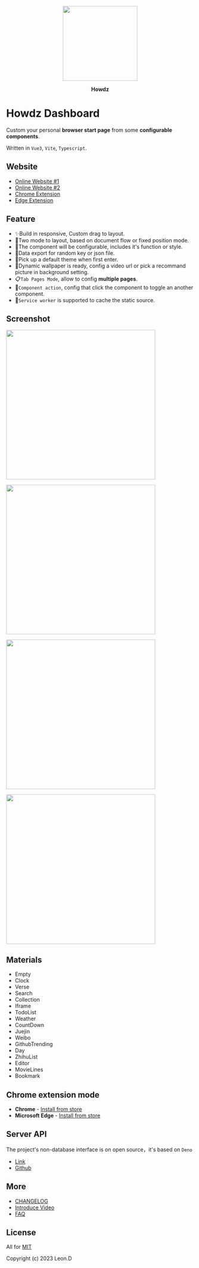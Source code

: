 <p align="center"><a href="https://doc.howdz.xyz"><img width="200px" src="./public/favicon.png"></a></p>
<p align="center"><b>Howdz</b></p>

# Howdz Dashboard

Custom your personal **browser start page** from some **configurable components**.

Written in `Vue3`, `Vite`, `Typescript`.


## Website

- [Online Website #1](https://howdz.xyz/)
- [Online Website #2](https://s.kongfandong.cn/)
- [Chrome Extension](https://chromewebstore.google.com/detail/howdz%E8%B5%B7%E5%A7%8B%E9%A1%B5/ggglfehkglgpenacfalffmiojghklamm)
- [Edge Extension](https://microsoftedge.microsoft.com/addons/detail/howdz%E8%B5%B7%E5%A7%8B%E9%A1%B5/cgcggcdgjfmeoemmdpleinicgepijegd)

## Feature

- ✨Build in responsive, Custom drag to layout.
- 💫Two mode to layout, based on document flow or fixed position mode.
- 🍭The component will be configurable, includes it's function or style.
- 🍌Data export for random key or json file.
- 🎉Pick up a default theme when first enter.
- 🌟Dynamic wallpaper is ready, config a video url or pick a recommand picture in background setting.
- 📋`Tab Pages Mode`, allow to config **multiple pages**.
- 🍦`Component action`, config that click the component to toggle an another component.
- 🚀`Service worker` is supported to cache the static source.

## Screenshot

<p><a href="https://howdz.xyz"><img width="400px" src="https://cdn.kongfandong.cn/howdz-screenshot/screen_shot01.png?imageView2/2/w/400"></a></p>
<p><a href="https://howdz.xyz"><img width="400px" src="https://cdn.kongfandong.cn/howdz-screenshot/screen_shot02.png?imageView2/2/w/400"></a></p>
<p><a href="https://howdz.xyz"><img width="400px" src="https://cdn.kongfandong.cn/howdz-screenshot/screen_shot05.png?imageView2/2/w/400"></a></p>
<p><a href="https://howdz.xyz"><img width="400px" src="https://cdn.kongfandong.cn/howdz-screenshot/screen_shot04.png?imageView2/2/w/400"></a></p>

## Materials

- Empty
- Clock
- Verse
- Search
- Collection
- Iframe
- TodoList
- Weather
- CountDown
- Juejin
- Weibo
- GithubTrending
- Day
- ZhihuList
- Editor
- MovieLines
- Bookmark

## Chrome extension mode

<span id="_ChromeExtension"></span>

- **Chrome** - [Install from store](https://chrome.google.com/webstore/detail/howdz%E8%B5%B7%E5%A7%8B%E9%A1%B5/ggglfehkglgpenacfalffmiojghklamm/related)
- **Microsoft Edge** - [Install from store](https://microsoftedge.microsoft.com/addons/detail/howdz%E8%B5%B7%E5%A7%8B%E9%A1%B5/cgcggcdgjfmeoemmdpleinicgepijegd)

## Server API

The project's non-database interface is on open source，it's based on `Deno`

- [Link](https://howdz.deno.dev/)
- [Github](https://github.com/leon-kfd/howdz-deno)

## More

- [CHANGELOG](./CHANGELOG.zh-CN.md)
- [Introduce Video](https://www.bilibili.com/video/BV1Vu411Z7i1?share_source=copy_web)
- [FAQ](https://github.com/leon-kfd/Dashboard/blob/main/src/components/Axuiliary/FAQ.md)

## License

All for [MIT](https://github.com/leon-kfd/Dashboard/blob/main/LICENSE)

Copyright (c) 2023 Leon.D

